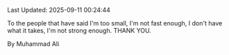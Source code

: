 Last Updated: 2025-09-11 00:24:44

To the people that have said I'm too small, I'm not fast enough, I don't have what it takes, I'm not strong enough. THANK YOU.

By Muhammad Ali